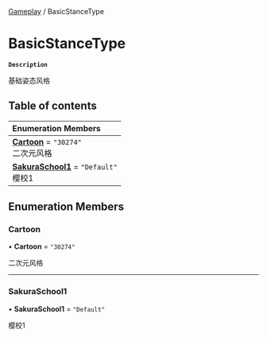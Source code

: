[Gameplay](../modules/Gameplay.Gameplay.md) / BasicStanceType

# BasicStanceType <Badge type="tip" text="Enumeration" />

**`Description`**

基础姿态风格

## Table of contents

| Enumeration Members |
| :-----|
| **[Cartoon](Gameplay.Gameplay.BasicStanceType.md#cartoon)** = ``"30274"`` <br> 二次元风格|
| **[SakuraSchool1](Gameplay.Gameplay.BasicStanceType.md#sakuraschool1)** = ``"Default"`` <br> 樱校1|

## Enumeration Members

### Cartoon

• **Cartoon** = ``"30274"``

二次元风格

___

### SakuraSchool1

• **SakuraSchool1** = ``"Default"``

樱校1
